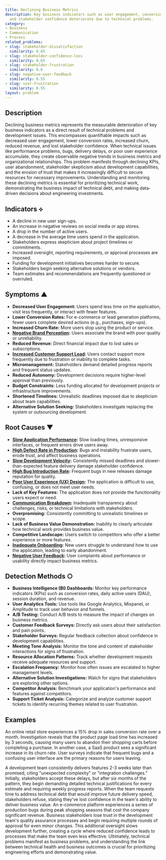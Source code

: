 ```yaml
---
title: Declining Business Metrics
description: Key business indicators such as user engagement, conversion rates, revenue,
  and stakeholder confidence deteriorate due to technical problems.
category:
- Business
- Communication
- Process
related_problems:
- slug: stakeholder-dissatisfaction
  similarity: 0.65
- slug: stakeholder-confidence-loss
  similarity: 0.65
- slug: stakeholder-frustration
  similarity: 0.6
- slug: negative-user-feedback
  similarity: 0.55
- slug: user-frustration
  similarity: 0.55
layout: problem
---
```


## Description
Declining business metrics represents the measurable deterioration of key business indicators as a direct result of technical problems and development issues. This encompasses quantifiable impacts such as decreased user engagement, lower conversion rates, increased churn, reduced revenue, and lost stakeholder confidence. When technical issues like performance problems, bugs, delivery delays, or poor user experience accumulate, they create observable negative trends in business metrics and organizational relationships. This problem manifests through declining KPIs, user abandonment, stakeholder skepticism about development capabilities, and the erosion of trust that makes it increasingly difficult to secure resources for necessary improvements. Understanding and monitoring these declining metrics is essential for prioritizing technical work, demonstrating the business impact of technical debt, and making data-driven decisions about engineering investments.

## Indicators ⟡
- A decline in new user sign-ups.
- An increase in negative reviews on social media or app stores.
- A drop in the number of active users.
- A decrease in the average time users spend in the application.
- Stakeholders express skepticism about project timelines or commitments.
- Increased oversight, reporting requirements, or approval processes are imposed.
- Funding for development initiatives becomes harder to secure.
- Stakeholders begin seeking alternative solutions or vendors.
- Team estimates and recommendations are frequently questioned or overruled.

## Symptoms ▲

- **Decreased User Engagement:** Users spend less time on the application, visit less frequently, or interact with fewer features.
- **Lower Conversion Rates:** For e-commerce or lead generation platforms, fewer users complete desired actions (e.g., purchases, sign-ups).
- **Increased Churn Rate:** More users stop using the product or service.
- **[Negative Brand Perception](negative-brand-perception.md):** Users associate the brand with poor quality or unreliability.
- **Reduced Revenue:** Direct financial impact due to lost sales or subscriptions.
- **[Increased Customer Support Load](increased-customer-support-load.md):** Users contact support more frequently due to frustration or inability to complete tasks.
- **Micromanagement:** Stakeholders demand detailed progress reports and frequent status updates.
- **Reduced Autonomy:** Development decisions require higher-level approval than previously.
- **Budget Constraints:** Less funding allocated for development projects or infrastructure improvements.
- **Shortened Timelines:** Unrealistic deadlines imposed due to skepticism about team capabilities.
- **Alternative Solution Seeking:** Stakeholders investigate replacing the system or outsourcing development.

## Root Causes ▼

- **[Slow Application Performance](slow-application-performance.md):** Slow loading times, unresponsive interfaces, or frequent errors drive users away.
- **[High Defect Rate in Production](high-defect-rate-in-production.md):** Bugs and instability frustrate users, erode trust, and affect business operations.
- **[Slow Development Velocity](slow-development-velocity.md):** Consistently missed deadlines and slower-than-expected feature delivery damage stakeholder confidence.
- **[High Bug Introduction Rate](high-bug-introduction-rate.md):** Frequent bugs in new releases damage reputation for quality.
- **[Poor User Experience (UX) Design](poor-user-experience-ux-design.md):** The application is difficult to use, confusing, or does not meet user needs.
- **Lack of Key Features:** The application does not provide the functionality users expect or need.
- **[Communication Breakdown](communication-breakdown.md):** Inadequate transparency about challenges, risks, or technical limitations with stakeholders.
- **Overpromising:** Consistently committing to unrealistic timelines or scope.
- **Lack of Business Value Demonstration:** Inability to clearly articulate how technical work provides business value.
- **Competitive Landscape:** Users switch to competitors who offer a better experience or more features.
- **[Inadequate Onboarding](inadequate-onboarding.md):** New users struggle to understand how to use the application, leading to early abandonment.
- **[Negative User Feedback](negative-user-feedback.md):** User complaints about performance or usability directly impact business metrics.

## Detection Methods ○

- **Business Intelligence (BI) Dashboards:** Monitor key performance indicators (KPIs) such as conversion rates, daily active users (DAU), session duration, and revenue.
- **User Analytics Tools:** Use tools like Google Analytics, Mixpanel, or Amplitude to track user behavior and funnels.
- **A/B Testing:** Conduct A/B tests to measure the impact of changes on business metrics.
- **Customer Feedback Surveys:** Directly ask users about their satisfaction and pain points.
- **Stakeholder Surveys:** Regular feedback collection about confidence in development capabilities.
- **Meeting Tone Analysis:** Monitor the tone and content of stakeholder interactions for signs of frustration.
- **Resource Allocation Patterns:** Track whether development requests receive adequate resources and support.
- **Escalation Frequency:** Monitor how often issues are escalated to higher management levels.
- **Alternative Solution Investigations:** Watch for signs that stakeholders are exploring other options.
- **Competitor Analysis:** Benchmark your application's performance and features against competitors.
- **Support Ticket Analysis:** Categorize and analyze customer support tickets to identify recurring themes related to user frustration.

## Examples
An online retail store experiences a 15% drop in sales conversion rate over a month. Investigation reveals that the product page load time has increased by 3 seconds, causing many users to abandon their shopping carts before completing a purchase. In another case, a SaaS product sees a significant increase in its churn rate. User surveys indicate that frequent bugs and a confusing user interface are the primary reasons for users leaving.

A development team consistently delivers features 2-3 weeks later than promised, citing "unexpected complexity" or "integration challenges." Initially, stakeholders accept these delays, but after six months of the pattern, they begin demanding detailed technical justifications for every estimate and requiring weekly progress reports. When the team requests time to address technical debt that would improve future delivery speed, stakeholders refuse, stating they've lost confidence in the team's ability to deliver business value. An e-commerce platform experiences a series of production bugs during peak shopping seasons that cost the company significant revenue. Business stakeholders lose trust in the development team's quality assurance processes and begin requiring multiple rounds of approval for even minor changes. This additional oversight slows development further, creating a cycle where reduced confidence leads to processes that make the team even less effective. Ultimately, technical problems manifest as business problems, and understanding the link between technical health and business outcomes is crucial for prioritizing engineering efforts and demonstrating value.